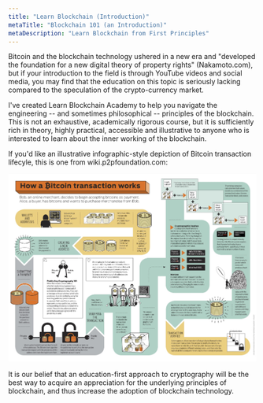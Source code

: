 ```yaml
---
title: "Learn Blockchain (Introduction)"
metaTitle: "Blockchain 101 (an Introduction)"
metaDescription: "Learn Blockchain from First Principles"
---
```


Bitcoin and the blockchain technology ushered in a new era and "developed the foundation for a new digital theory of property rights" (Nakamoto.com),
but if your introduction to the field is through YouTube videos and social media, you may find that the education on this topic is seriously lacking compared
to the speculation of the crypto-currency market. 

I've created Learn Blockchain Academy to help you navigate the engineering -- and sometimes philosophical -- principles of the blockchain. This is not an exhaustive, academically rigorous course,
but it is sufficiently rich in theory, highly practical, accessible and illustrative to anyone who is interested to learn about the inner working of the blockchain.

If you'd like an illustrative infographic-style depiction of Bitcoin transaction lifecyle, this is one from wiki.p2pfoundation.com:

![](images/bitcoinworks.jpeg)

It is our belief that an education-first approach to cryptography will be the best way to acquire an appreciation for the underlying principles of blockchain, and thus increase the 
adoption of blockchain technology. 
